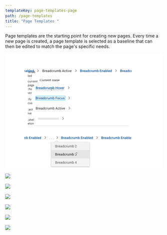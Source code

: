 ```yaml
---
templateKey: page-templates-page
path: /page-templates
title: "Page Templates "
---
```

Page templates are the starting point for creating new pages. Every time a new page is created, a page template is selected as a baseline that can then be edited to match the page's specific needs.


![](/static/img/labels.svg)

![](/img/login.png)

![](/img/setup-wizard.png)

![](/img/standard-interior-pages.png)

![](/img/interior-pages.png)

![](/img/email.png)

![](/img/kiosk.png)